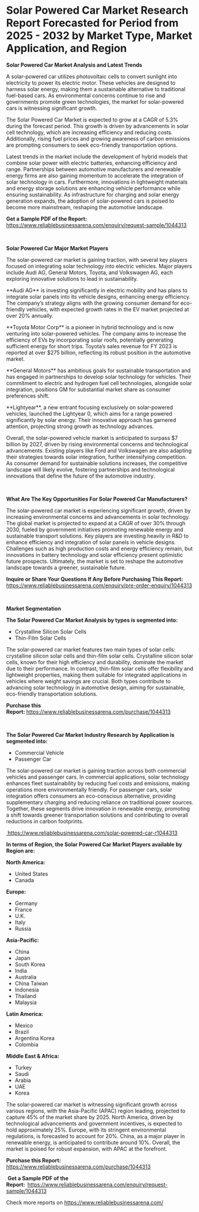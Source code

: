 <p><h1>Solar Powered Car Market Research Report Forecasted for Period from 2025 -  2032 by Market Type, Market Application, and Region</h1></p><p><strong>Solar Powered Car Market Analysis and Latest Trends</strong></p>
<p><p>A solar-powered car utilizes photovoltaic cells to convert sunlight into electricity to power its electric motor. These vehicles are designed to harness solar energy, making them a sustainable alternative to traditional fuel-based cars. As environmental concerns continue to rise and governments promote green technologies, the market for solar-powered cars is witnessing significant growth.</p><p>The Solar Powered Car Market is expected to grow at a CAGR of 5.3% during the forecast period. This growth is driven by advancements in solar cell technology, which are increasing efficiency and reducing costs. Additionally, rising fuel prices and growing awareness of carbon emissions are prompting consumers to seek eco-friendly transportation options. </p><p>Latest trends in the market include the development of hybrid models that combine solar power with electric batteries, enhancing efficiency and range. Partnerships between automotive manufacturers and renewable energy firms are also gaining momentum to accelerate the integration of solar technology in cars. Furthermore, innovations in lightweight materials and energy storage solutions are enhancing vehicle performance while ensuring sustainability. As infrastructure for charging and solar energy generation expands, the adoption of solar-powered cars is poised to become more mainstream, reshaping the automotive landscape.</p></p>
<p><strong>Get a Sample PDF of the Report:&nbsp;</strong> <a href="https://www.reliablebusinessarena.com/enquiry/request-sample/1044313?utm_campaign=3118&utm_medium=2&utm_source=Github&utm_content=ia&utm_term=30032025&utm_id=solar-powered-car">https://www.reliablebusinessarena.com/enquiry/request-sample/1044313</a></p>
<p>&nbsp;</p>
<p><strong>Solar Powered Car Major Market Players</strong></p>
<p><p>The solar-powered car market is gaining traction, with several key players focused on integrating solar technology into electric vehicles. Major players include Audi AG, General Motors, Toyota, and Volkswagen AG, each exploring innovative solutions to lead in sustainability.</p><p>**Audi AG** is investing significantly in electric mobility and has plans to integrate solar panels into its vehicle designs, enhancing energy efficiency. The company’s strategy aligns with the growing consumer demand for eco-friendly vehicles, with expected growth rates in the EV market projected at over 20% annually.</p><p>**Toyota Motor Corp** is a pioneer in hybrid technology and is now venturing into solar-powered vehicles. The company aims to increase the efficiency of EVs by incorporating solar roofs, potentially generating sufficient energy for short trips. Toyota’s sales revenue for FY 2023 is reported at over $275 billion, reflecting its robust position in the automotive market.</p><p>**General Motors** has ambitious goals for sustainable transportation and has engaged in partnerships to develop solar technology for vehicles. Their commitment to electric and hydrogen fuel cell technologies, alongside solar integration, positions GM for substantial market share as consumer preferences shift.</p><p>**Lightyear**, a new entrant focusing exclusively on solar-powered vehicles, launched the Lightyear 0, which aims for a range powered significantly by solar energy. Their innovative approach has garnered attention, projecting strong growth as technology advances.</p><p>Overall, the solar-powered vehicle market is anticipated to surpass $7 billion by 2027, driven by rising environmental concerns and technological advancements. Existing players like Ford and Volkswagen are also adapting their strategies towards solar integration, further intensifying competition. As consumer demand for sustainable solutions increases, the competitive landscape will likely evolve, fostering partnerships and technological innovations that define the future of the automotive industry.</p></p>
<p>&nbsp;</p>
<p><strong>What Are The Key Opportunities For Solar Powered Car Manufacturers?</strong></p>
<p><p>The solar-powered car market is experiencing significant growth, driven by increasing environmental concerns and advancements in solar technology. The global market is projected to expand at a CAGR of over 30% through 2030, fueled by government initiatives promoting renewable energy and sustainable transport solutions. Key players are investing heavily in R&D to enhance efficiency and integration of solar panels in vehicle designs. Challenges such as high production costs and energy efficiency remain, but innovations in battery technology and solar efficiency present optimistic future prospects. Ultimately, the market is set to reshape the automotive landscape towards a greener, sustainable future.</p></p>
<p><strong>Inquire or Share Your Questions If Any Before Purchasing This Report:</strong> <a href="https://www.reliablebusinessarena.com/enquiry/pre-order-enquiry/1044313?utm_campaign=3118&utm_medium=2&utm_source=Github&utm_content=ia&utm_term=30032025&utm_id=solar-powered-car">https://www.reliablebusinessarena.com/enquiry/pre-order-enquiry/1044313</a></p>
<p>&nbsp;</p>
<p><strong>Market Segmentation</strong></p>
<p><strong>The Solar Powered Car Market Analysis by types is segmented into:</strong></p>
<p><ul><li>Crystalline Silicon Solar Cells</li><li>Thin-Film Solar Cells</li></ul></p>
<p><p>The solar-powered car market features two main types of solar cells: crystalline silicon solar cells and thin-film solar cells. Crystalline silicon solar cells, known for their high efficiency and durability, dominate the market due to their performance. In contrast, thin-film solar cells offer flexibility and lightweight properties, making them suitable for integrated applications in vehicles where weight savings are crucial. Both types contribute to advancing solar technology in automotive design, aiming for sustainable, eco-friendly transportation solutions.</p></p>
<p><strong>Purchase this Report:&nbsp;</strong><a href="https://www.reliablebusinessarena.com/purchase/1044313?utm_campaign=3118&utm_medium=2&utm_source=Github&utm_content=ia&utm_term=30032025&utm_id=solar-powered-car">https://www.reliablebusinessarena.com/purchase/1044313</a></p>
<p>&nbsp;</p>
<p><strong>The Solar Powered Car Market Industry Research by Application is segmented into:</strong></p>
<p><ul><li>Commercial Vehicle</li><li>Passenger Car</li></ul></p>
<p><p>The solar-powered car market is gaining traction across both commercial vehicles and passenger cars. In commercial applications, solar technology enhances fleet sustainability by reducing fuel costs and emissions, making operations more environmentally friendly. For passenger cars, solar integration offers consumers an eco-conscious alternative, providing supplementary charging and reducing reliance on traditional power sources. Together, these segments drive innovation in renewable energy, promoting a shift towards greener transportation solutions and contributing to overall reductions in carbon footprints.</p></p>
<p><a href="https://www.reliablebusinessarena.com/solar-powered-car-r1044313?utm_campaign=3118&utm_medium=2&utm_source=Github&utm_content=ia&utm_term=30032025&utm_id=solar-powered-car">&nbsp;https://www.reliablebusinessarena.com/solar-powered-car-r1044313</a></p>
<p><strong>In terms of Region, the Solar Powered Car Market Players available by Region are:</strong></p>
<p>
    <p> <strong> North America: </strong>
        <ul>
            <li>United States</li>
            <li>Canada</li>
        </ul>
        </p> 
    <p> <strong> Europe: </strong>
        <ul>
            <li>Germany</li>
            <li>France</li>
            <li>U.K.</li>
            <li>Italy</li>
            <li>Russia</li>
        </ul>
        </p> 
    <p> <strong> Asia-Pacific: </strong>
        <ul>
            <li>China</li>
            <li>Japan</li>
            <li>South Korea</li>
            <li>India</li>
            <li>Australia</li>
            <li>China Taiwan</li>
            <li>Indonesia</li>
            <li>Thailand</li>
            <li>Malaysia</li>
        </ul>
        </p> 
    <p> <strong> Latin America: </strong>
        <ul>
            <li>Mexico</li>
            <li>Brazil</li>
            <li>Argentina Korea</li>
            <li>Colombia</li>
        </ul>
        </p> 
    <p> <strong> Middle East & Africa: </strong>
        <ul>
            <li>Turkey</li>
            <li>Saudi</li>
            <li>Arabia</li>
            <li>UAE</li>
            <li>Korea</li>
        </ul>
    </p>
    </p>
<p><p>The solar-powered car market is witnessing significant growth across various regions, with the Asia-Pacific (APAC) region leading, projected to capture 45% of the market share by 2025. North America, driven by technological advancements and government incentives, is expected to hold approximately 25%. Europe, with its stringent environmental regulations, is forecasted to account for 20%. China, as a major player in renewable energy, is anticipated to contribute around 10%. Overall, the market is poised for robust expansion, with APAC at the forefront.</p></p>
<p><strong>Purchase this Report: </strong><a href="https://www.reliablebusinessarena.com/purchase/1044313?utm_campaign=3118&utm_medium=2&utm_source=Github&utm_content=ia&utm_term=30032025&utm_id=solar-powered-car">https://www.reliablebusinessarena.com/purchase/1044313</a></p>
<p>&nbsp;<strong>Get a Sample PDF of the Report:&nbsp;&nbsp;</strong><a href="https://www.reliablebusinessarena.com/enquiry/request-sample/1044313?utm_campaign=3118&utm_medium=2&utm_source=Github&utm_content=ia&utm_term=30032025&utm_id=solar-powered-car">https://www.reliablebusinessarena.com/enquiry/request-sample/1044313</a></p>
<p><strong></strong></p>
<p>Check more reports on <a href="https://www.reliablebusinessarena.com/?utm_campaign=3118&utm_medium=2&utm_source=Github&utm_content=ia&utm_term=30032025&utm_id=solar-powered-car">https://www.reliablebusinessarena.com/</a></p>